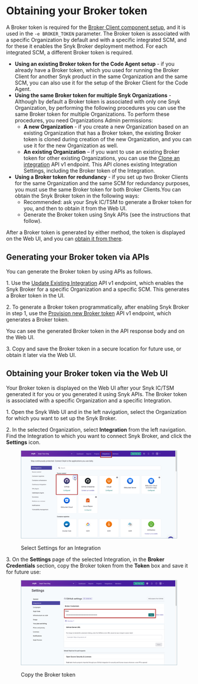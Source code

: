 # Obtaining your Broker token

A Broker token is required for the [Broker Client component setup](../step-5-setting-up-the-broker-client/step-5.2a-running-the-broker-client-without-the-code-snippet-display.md), and it is used in the `-e BROKER_TOKEN` parameter. The Broker token is associated with a specific Organization by default and with a specific integrated SCM, and for these it enables the Snyk Broker deployment method. For each integrated SCM, a different Broker token is required.

* **Using an existing Broker token for the Code Agent setup** - if you already have a Broker token, which you used for running the Broker Client for another Snyk product in the same Organization and the same SCM, you can also use it for the setup of the Broker Client for the Code Agent.
* **Using the same Broker token for multiple Snyk Organizations** -\
  Although by default a Broker token is associated with only one Snyk Organization, by performing the following procedures you can use the same Broker token for multiple Organizations. To perform these procedures, you need Organizations Admin permissions:
  * **A new Organization** - if you create a new Organization based on an existing Organization that has a Broker token, the existing Broker token is cloned during creation of the new Organization, and you can use it for the new Organization as well.
  * **An existing Organization** – if you want to use an existing Broker token for other existing Organizations, you can use the [Clone an integration](https://snyk.docs.apiary.io/#reference/integrations/integration-cloning/clone-an-integration-\(with-settings-and-credentials\)) API v1 endpoint. This API clones existing Integration Settings, including the Broker token of the Integration.
* **Using a Broker token for redundancy** - if you set up two Broker Clients for the same Organization and the same SCM for redundancy purposes, you must use the same Broker token for both Broker Clients.You can obtain the Snyk Broker token in the following ways:
  * Recommended: ask your Snyk IC/TSM to generate a Broker token for you, and then to obtain it from the Web UI.
  * Generate the Broker token using Snyk APIs (see the instructions that follow).

After a Broker token is generated by either method, the token is displayed on the Web UI, and you can [obtain it from there](obtaining-your-broker-token.md#obtaining-your-broker-token-via-the-web-ui).

## **Generating your Broker token via APIs**

You can generate the Broker token by using APIs as follows.

1\. Use the [Update Existing Integration](https://snyk.docs.apiary.io/#reference/integrations/integration/update-existing-integration) API v1 endpoint, which enables the Snyk Broker for a specific Organization and a specific SCM. This generates a Broker token in the UI.

2\. To generate a Broker token programmatically, after enabling Snyk Broker in step 1, use the [Provision new Broker token](https://snyk.docs.apiary.io/#reference/integrations/integration-broker-token-provisioning/provision-new-broker-token) API v1 endpoint, which generates a Broker token.

You can see the generated Broker token in the API response body and on the Web UI.

3\. Copy and save the Broker token in a secure location for future use, or obtain it later via the Web UI.

## **Obtaining your Broker token via the Web UI**

Your Broker token is displayed on the Web UI after your Snyk IC/TSM generated it for you or you generated it using Snyk APIs. The Broker token is associated with a specific Organization and a specific Integration.

1\. Open the Snyk Web UI and in the left navigation, select the Organization for which you want to set up the Snyk Broker.

2\. In the selected Organization, select **Integration** from the left navigation. Find the Integration to which you want to connect Snyk Broker, and click the **Settings** icon.

<figure><img src="../../../../../.gitbook/assets/Snyk Broker - Organization - Integrations page.png" alt="Select Settings for an Integration"><figcaption><p>Select Settings for an Integration</p></figcaption></figure>

3\. On the **Settings** page of the selected Integration, in the **Broker Credentials** section, copy the Broker token from the **Token** box and save it for future use:

<figure><img src="../../../../../.gitbook/assets/Snyk Broker - Broker Token - box.png" alt="Copy the Broker token"><figcaption><p>Copy the Broker token</p></figcaption></figure>

